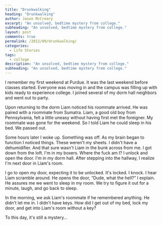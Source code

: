 ```yaml
---
title: "Drunkwalking"
heading: "Drunkwalking"
author: Jason McCreary
excerpt: "An unsolved, bedtime mystery from college."
subheading: "An unsolved, bedtime mystery from college."
layout: post
comments: true
permalink: /2012/09/drunkwalking/
categories:
  - Life Stories
tags:
  - college
description: "An unsolved, bedtime mystery from college."
subheading: "An unsolved, bedtime mystery from college."
---
```

I remember my first weekend at Purdue. It was the last weekend before classes started. Everyone was moving in and the campus was filling up with kids ready to experience college. I joined several of my dorm hall neighbors and went out to party.

Upon returning to the dorm Liam noticed his roommate arrived. He was paired with a roommate from Sumatra. Liam, a good old boy from Pennsylvania, felt a little uneasy without having first met the foreigner. My roommate was gone for the weekend. So I told Liam he could sleep in his bed. We passed out.

Some hours later I woke up. Something was off. As my brain began to function I noticed things. These weren't my sheets. I didn't have a dehumidifier. And that sure wasn't Liam in the bunk across from me. I got down from the loft. I'm in my boxers. Where the fuck am I? I unlock and open the door. I'm in my dorm hall. After stepping into the hallway, I realize I'm next door in Liam's room.

I go to open my door, expecting it to be unlocked. It's locked. I knock. I hear Liam scramble around. He opens the door, &ldquo;Dude, what the hell?&rdquo; I explain. He assures me we went to sleep in my room. We try to figure it out for a minute, laugh, and go back to sleep.

In the morning, we ask Liam's roommate if he remembered anything. He didn't let me in. I didn't have keys. How did I get out of my bed, lock my door, and get into Liam's room without a key?

To this day, it's still a mystery…
